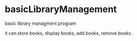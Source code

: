 ﻿# basicLibraryManagement

basic library managment program

it can
store books, 
display books,
add books,
remove books.
